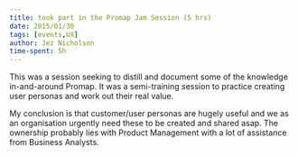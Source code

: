 ```yaml
---
title: took part in the Promap Jam Session (5 hrs)
date: 2015/01/30
tags: [events,UX]
author: Jez Nicholson
time-spent: 5h
---
```

​​​​This was a session seeking to distill and document some of the knowledge in-and-around Promap. It was a semi-training session to practice creating user personas and work out their real value.

My conclusion is that customer/user personas are hugely useful and we as an organisation urgently need these to be created and shared asap. The ownership probably lies with Product Management with a lot of assistance from Business Analysts.